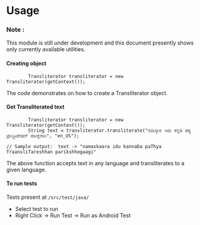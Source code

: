 Usage
=====

### Note :
This module is still under development and this document presently shows only currently available utilities.

#### Creating object
```
        Transliterator transliterator = new Transliterator(getContext());
```
The code demonstrates on how to create a Transliterator object. 

#### Get Transliterated text
```
        Transliterator transliterator = new Transliterator(getContext());
        String text = transliterator.transliterate("ನಮಸ್ಕಾರ ಇದು ಕನ್ನಡ ಪಠ್ಯ ಟ್ರಾನ್ಸ್ಲಿಟರೇಷನ್ ಪರೀಕ್ಷೆಗಾಗಿ", "en_US");
        
// Sample output:  text -> "namaskaara idu kannaDa paThya TraansliTareshhan parikshhegaagi"
```

The above function accepts text in any language and transliterates to a given language.


#### To run tests

  Tests present at `/src/test/java/`

  - Select test to run
  - Right Click -> Run Test -> Run as Android Test
